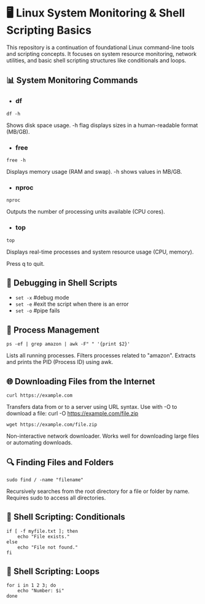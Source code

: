 # 🖥️ Linux System Monitoring & Shell Scripting Basics

This repository is a continuation of foundational Linux command-line tools and scripting concepts. It focuses on system resource monitoring, network utilities, and basic shell scripting structures like conditionals and loops.


## 📊 System Monitoring Commands

- ### df
```
df -h
```
Shows disk space usage.
-h flag displays sizes in a human-readable format (MB/GB).

- ### free
```
free -h
```
Displays memory usage (RAM and swap).
-h shows values in MB/GB.

- ### nproc
```
nproc
```
Outputs the number of processing units available (CPU cores).

- ### top
```
top
```
Displays real-time processes and system resource usage (CPU, memory).

Press q to quit.

## 🧪 Debugging in Shell Scripts

- ``set -x`` #debug mode
- ``set -e`` #exit the script when there is an error
- ``set -o`` #pipe fails

## 🧍 Process Management
```
ps -ef | grep amazon | awk -F" " '{print $2}'
```
Lists all running processes.
Filters processes related to "amazon".
Extracts and prints the PID (Process ID) using awk.

## 🌐 Downloading Files from the Internet

```curl https://example.com```

Transfers data from or to a server using URL syntax.
Use with -O to download a file: curl -O https://example.com/file.zip

```wget https://example.com/file.zip```

Non-interactive network downloader.
Works well for downloading large files or automating downloads.

## 🔍 Finding Files and Folders
```
sudo find / -name "filename"
```
Recursively searches from the root directory for a file or folder by name.
Requires sudo to access all directories.

## 🧠 Shell Scripting: Conditionals
```
if [ -f myfile.txt ]; then
    echo "File exists."
else
    echo "File not found."
fi
```
## 🔁 Shell Scripting: Loops
```
for i in 1 2 3; do
    echo "Number: $i"
done
```
